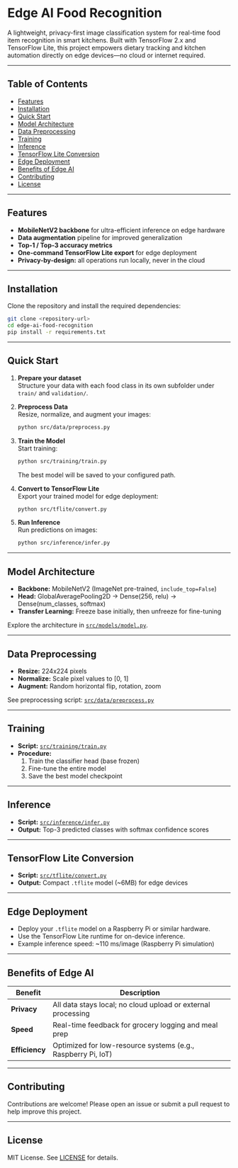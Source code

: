 # Edge AI Food Recognition

A lightweight, privacy-first image classification system for real-time food item recognition in smart kitchens. Built with TensorFlow 2.x and TensorFlow Lite, this project empowers dietary tracking and kitchen automation directly on edge devices—no cloud or internet required.

---

## Table of Contents

- [Features](#features)
- [Installation](#installation)
- [Quick Start](#quick-start)
- [Model Architecture](#model-architecture)
- [Data Preprocessing](#data-preprocessing)
- [Training](#training)
- [Inference](#inference)
- [TensorFlow Lite Conversion](#tensorflow-lite-conversion)
- [Edge Deployment](#edge-deployment)
- [Benefits of Edge AI](#benefits-of-edge-ai)
- [Contributing](#contributing)
- [License](#license)

---

## Features

- **MobileNetV2 backbone** for ultra-efficient inference on edge hardware
- **Data augmentation** pipeline for improved generalization
- **Top-1 / Top-3 accuracy metrics**
- **One-command TensorFlow Lite export** for edge deployment
- **Privacy-by-design:** all operations run locally, never in the cloud

---

## Installation

Clone the repository and install the required dependencies:

```bash
git clone <repository-url>
cd edge-ai-food-recognition
pip install -r requirements.txt
```

---

## Quick Start

1. **Prepare your dataset**  
   Structure your data with each food class in its own subfolder under `train/` and `validation/`.

2. **Preprocess Data**  
   Resize, normalize, and augment your images:
   ```bash
   python src/data/preprocess.py
   ```

3. **Train the Model**  
   Start training:
   ```bash
   python src/training/train.py
   ```
   The best model will be saved to your configured path.

4. **Convert to TensorFlow Lite**  
   Export your trained model for edge deployment:
   ```bash
   python src/tflite/convert.py
   ```

5. **Run Inference**  
   Run predictions on images:
   ```bash
   python src/inference/infer.py
   ```

---

## Model Architecture

- **Backbone:** MobileNetV2 (ImageNet pre-trained, `include_top=False`)
- **Head:** GlobalAveragePooling2D → Dense(256, relu) → Dense(num_classes, softmax)
- **Transfer Learning:** Freeze base initially, then unfreeze for fine-tuning

Explore the architecture in [`src/models/model.py`](src/models/model.py).

---

## Data Preprocessing

- **Resize:** 224x224 pixels
- **Normalize:** Scale pixel values to [0, 1]
- **Augment:** Random horizontal flip, rotation, zoom

See preprocessing script: [`src/data/preprocess.py`](src/data/preprocess.py)

---

## Training

- **Script:** [`src/training/train.py`](src/training/train.py)
- **Procedure:**  
  1. Train the classifier head (base frozen)  
  2. Fine-tune the entire model  
  3. Save the best model checkpoint

---

## Inference

- **Script:** [`src/inference/infer.py`](src/inference/infer.py)
- **Output:** Top-3 predicted classes with softmax confidence scores

---

## TensorFlow Lite Conversion

- **Script:** [`src/tflite/convert.py`](src/tflite/convert.py)
- **Output:** Compact `.tflite` model (~6MB) for edge devices

---

## Edge Deployment

- Deploy your `.tflite` model on a Raspberry Pi or similar hardware.
- Use the TensorFlow Lite runtime for on-device inference.
- Example inference speed: ~110 ms/image (Raspberry Pi simulation)

---

## Benefits of Edge AI

| Benefit    | Description                                                      |
|------------|------------------------------------------------------------------|
| **Privacy**   | All data stays local; no cloud upload or external processing   |
| **Speed**     | Real-time feedback for grocery logging and meal prep           |
| **Efficiency**| Optimized for low-resource systems (e.g., Raspberry Pi, IoT)  |

---

## Contributing

Contributions are welcome! Please open an issue or submit a pull request to help improve this project.

---

## License

MIT License. See [LICENSE](LICENSE) for details.
